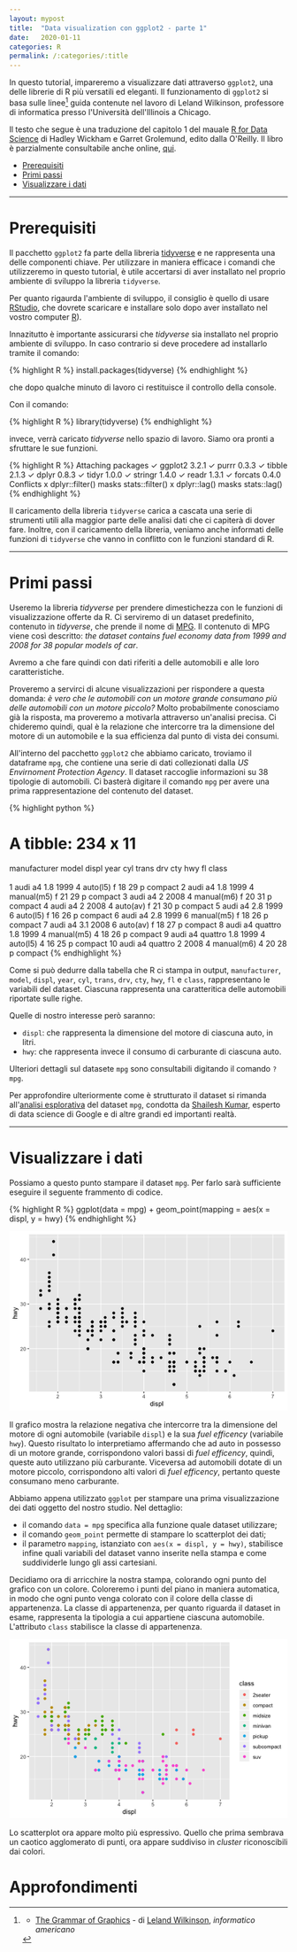 ```yaml
---
layout: mypost
title:  "Data visualization con ggplot2 - parte 1"
date:   2020-01-11
categories: R
permalink: /:categories/:title
---
```


In questo tutorial, impareremo a visualizzare dati attraverso `ggplot2`, una delle librerie di R più versatili ed eleganti. Il funzionamento di `ggplot2` si basa sulle linee[^1] guida contenute nel lavoro di Leland Wilkinson, professore di informatica presso l'Università dell'Illinois a Chicago. 

Il testo che segue è una traduzione del capitolo 1 del mauale [R for Data Science][RForDataScienceLink] di Hadley Wickham e Garret Grolemund, edito dalla O'Reilly. Il libro è parzialmente consultabile anche online, [qui][RForDataScienceLinkOnline].

- [Prerequisiti](#prerequisiti)
- [Primi passi](#primi-passi)
- [Visualizzare i dati](#visualizzare-i-dati)

<hr>


Prerequisiti
============
Il pacchetto `ggplot2` fa parte della libreria [tidyverse][tidyverselink] e ne rappresenta una delle componenti chiave. Per utilizzare in maniera efficace i comandi che utilizzeremo in questo tutorial, è utile accertarsi di aver installato nel proprio ambiente di sviluppo la libreria `tidyverse`.

Per quanto rigaurda l'ambiente di sviluppo, il consiglio è quello di usare [RStudio][rstudiolink], che dovrete scaricare e installare solo dopo aver installato nel vostro computer [R][linguaggioRlink]).

Innazitutto è importante assicurarsi che _tidyverse_ sia installato nel proprio ambiente di sviluppo. In caso contrario si deve procedere ad installarlo tramite il comando:

{% highlight R %}
install.packages(tidyverse)
{% endhighlight %}

che dopo qualche minuto di lavoro ci restituisce il controllo della console.

Con il comando:

{% highlight R %}
library(tidyverse)
{% endhighlight %}

invece, verrà caricato _tidyverse_ nello spazio di lavoro. Siamo ora pronti a sfruttare le sue funzioni.

{% highlight R %}
Attaching packages
✓ ggplot2 3.2.1     ✓ purrr   0.3.3
✓ tibble  2.1.3     ✓ dplyr   0.8.3
✓ tidyr   1.0.0     ✓ stringr 1.4.0
✓ readr   1.3.1     ✓ forcats 0.4.0
Conflicts
x dplyr::filter() masks stats::filter()
x dplyr::lag()    masks stats::lag()
{% endhighlight %}

Il caricamento della libreria `tidyverse` carica a cascata una serie di strumenti utili alla maggior parte delle analisi dati che ci capiterà di dover fare. Inoltre, con il caricamento della libreria, veniamo anche informati delle funzioni di `tidyverse` che vanno in conflitto con le funzioni standard di R.

<hr>


Primi passi
===========
Useremo la libreria _tidyverse_ per prendere dimestichezza con le funzioni di visualizzazione offerte da R. Ci serviremo di un dataset predefinito, contenuto in _tidyverse_, che prende il nome di [MPG][datasetmpglink]. Il contenuto di MPG viene così descritto: _the dataset contains fuel economy data from 1999 and 2008 for 38 popular models of car_.

Avremo a che fare quindi con dati riferiti a delle automobili e alle loro caratteristiche.

Proveremo a servirci di alcune visualizzazioni per rispondere a questa domanda: _è vero che le automobili con un motore grande consumano più delle automobili con un motore piccolo?_ Molto probabilmente conosciamo già la risposta, ma proveremo a motivarla attraverso un'analisi precisa. Ci chideremo quindi, qual è la relazione che intercorre tra la dimensione del motore di un automobile e la sua efficienza dal punto di vista dei consumi.

All'interno del pacchetto `ggplot2` che abbiamo caricato, troviamo il dataframe `mpg`, che contiene una serie di dati collezionati dalla _US Envirnoment Protection Agency_. Il dataset raccoglie informazioni su 38 tipologie di automobili. Ci basterà digitare il comando `mpg` per avere una prima rappresentazione del contenuto del dataset.

{% highlight python %}
# A tibble: 234 x 11
   manufacturer model      displ  year   cyl trans      drv     cty   hwy fl    class  
   <chr>        <chr>      <dbl> <int> <int> <chr>      <chr> <int> <int> <chr> <chr>  
 1 audi         a4           1.8  1999     4 auto(l5)   f        18    29 p     compact
 2 audi         a4           1.8  1999     4 manual(m5) f        21    29 p     compact
 3 audi         a4           2    2008     4 manual(m6) f        20    31 p     compact
 4 audi         a4           2    2008     4 auto(av)   f        21    30 p     compact
 5 audi         a4           2.8  1999     6 auto(l5)   f        16    26 p     compact
 6 audi         a4           2.8  1999     6 manual(m5) f        18    26 p     compact
 7 audi         a4           3.1  2008     6 auto(av)   f        18    27 p     compact
 8 audi         a4 quattro   1.8  1999     4 manual(m5) 4        18    26 p     compact
 9 audi         a4 quattro   1.8  1999     4 auto(l5)   4        16    25 p     compact
10 audi         a4 quattro   2    2008     4 manual(m6) 4        20    28 p     compact
{% endhighlight %}

Come si può dedurre dalla tabella che R ci stampa in output, `manufacturer`, `model`, `displ`, `year`, `cyl`, `trans`, `drv`, `cty`, `hwy`, `fl` e `class`, rappresentano le variabili del dataset. Ciascuna rappresenta una caratteritica delle automobili riportate sulle righe.

Quelle di nostro interesse però saranno:

- `displ`: che rappresenta la dimensione del motore di ciascuna auto, in litri.
- `hwy`: che rappresenta invece il consumo di carburante di ciascuna auto.

Ulteriori dettagli sul datasete `mpg` sono consultabili digitando il comando `?mpg`.

Per approfondire ulteriormente come è strutturato il dataset si rimanda all'[analisi esplorativa][datasetmpglink] del dataset `mpg`, condotta da [Shailesh Kumar][KumarBioLink], esperto di data science di Google e di altre grandi ed importanti realtà.

<hr>


Visualizzare i dati
=====================
Possiamo a questo punto stampare il dataset `mpg`. Per farlo sarà sufficiente eseguire il seguente frammento di codice.

{% highlight R %}
ggplot(data = mpg) +
  geom_point(mapping = aes(x = displ, y = hwy)
{% endhighlight %}

![ggplot1](/media/images/ggplot1.png)

Il grafico mostra la relazione negativa che intercorre tra la dimensione del motore di ogni automobile (variabile `displ`) e la sua _fuel efficency_ (variabile `hwy`). Questo risultato lo interpretiamo affermando che ad auto in possesso di un motore grande, corrispondono valori bassi di _fuel efficency_, quindi, queste auto utilizzano più carburante. Viceversa ad automobili dotate di un motore piccolo, corrispondono alti valori di _fuel efficency_, pertanto queste consumano meno carburante.

Abbiamo appena utilizzato `ggplot` per stampare una prima visualizzazione dei dati oggetto del nostro studio. Nel dettaglio:
- il comando `data = mpg` specifica alla funzione quale dataset utilizzare;
- il comando `geom_point` permette di stampare lo scatterplot dei dati;
- il parametro `mapping`, istanziato con `aes(x = displ, y = hwy)`, stabilisce infine quali variabili del dataset vanno inserite nella stampa e come suddividerle lungo gli assi cartesiani.


Decidiamo ora di arricchire la nostra stampa, colorando ogni punto del grafico con un colore. Coloreremo i punti del piano in maniera automatica, in modo che ogni punto venga colorato con il colore della classe di appartenenza. La classe di appartenenza, per quanto riguarda il dataset in esame, rappresenta la tipologia a cui appartiene ciascuna automobile. L'attributo `class` stabilisce la classe di appartenenza.

![ggplot2](/media/images/ggplot2.png)

Lo scatterplot ora appare molto più espressivo. Quello che prima sembrava un caotico agglomerato di punti, ora appare suddiviso in _cluster_ riconoscibili dai colori.



Approfondimenti
===============
[^1]: - [The Grammar of Graphics][TheGrammarOfGraphicsLink] - di [Leland Wilkinson][WilkinsonLink], _informatico americano_

[TheGrammarOfGraphicsLink]: https://www.amazon.com/Grammar-Graphics-Statistics-Computing-ebook-dp-B00HWUVHXK/dp/B00HWUVHXK/ref=mt_kindle?_encoding=UTF8&me=&qid=1477928463
[WilkinsonLink]: https://en.wikipedia.org/wiki/Leland_Wilkinson
[KumarBioLink]: https://research.google/people/ShaileshKumar/
[datasetmpglink]: https://rpubs.com/shailesh/mpg-exploration
[linguaggioRlink]: https://cran.r-project.org/
[RForDataScienceLink]: https://www.oreilly.com/library/view/r-for-data/9781491910382/
[RForDataScienceLinkOnline]: https://r4ds.had.co.nz/
[tidyverselink]: https://www.tidyverse.org/
[rstudiolink]: https://rstudio.com/products/rstudio/download/
